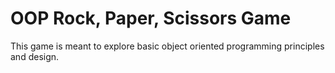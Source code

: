 # OOP Rock, Paper, Scissors Game

This game is meant to explore basic object oriented programming principles and
design.  
